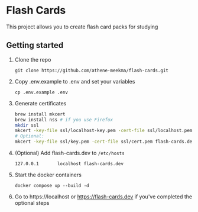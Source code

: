 # Flash Cards
This project allows you to create flash card packs for studying

## Getting started
1. Clone the repo
   ```
   git clone https://github.com/athene-meekma/flash-cards.git
   ```
2. Copy .env.example to .env and set your variables
   ```
   cp .env.example .env
   ```
3. Generate certificates
   ```sh
   brew install mkcert
   brew install nss # if you use Firefox
   mkdir ssl
   mkcert -key-file ssl/localhost-key.pem -cert-file ssl/localhost.pem localhost
   # Optional:
   mkcert -key-file ssl/key.pem -cert-file ssl/cert.pem flash-cards.dev
   ```
4. (Optional) Add flash-cards.dev to `/etc/hosts`
   ```
   127.0.0.1       localhost flash-cards.dev
   ```
5. Start the docker containers
   ```
   docker compose up --build -d
   ```
6. Go to https://localhost or https://flash-cards.dev if you've completed the optional steps
